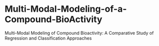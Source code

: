 # Multi-Modal-Modeling-of-a-Compound-BioActivity
Multi-Modal Modeling of Compound Bioactivity: A Comparative Study of Regression and Classification Approaches

